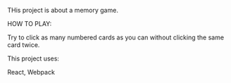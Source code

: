 THis project is about a memory game. 

HOW TO PLAY:

Try to click as many numbered cards as you can without clicking the same card twice.

This project uses:

React, Webpack
